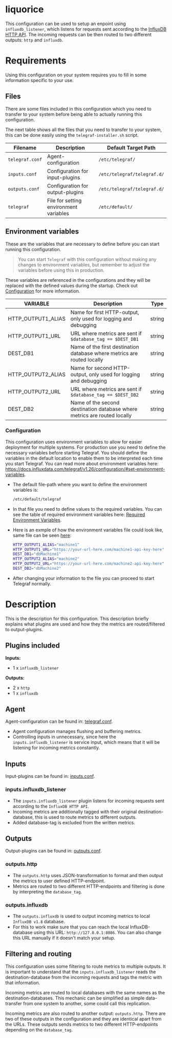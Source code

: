 # liquorice

This configuration can be used to setup an enpoint using `influxdb_listener`, which listens for requests sent according to the [InfluxDB HTTP API](https://docs.influxdata.com/influxdb/v1.8/guides/write_data/). The incoming requests can be then routed to two different outputs: `http` and `influxdb`.

# Requirements

Using this configuration on your system requires you to fill in some information specific to your use. 

## Files

There are some files included in this configuration which you need to transfer to your system before being able to actually running this configuration. 

The next table shows all the files that you need to transfer to your system, this can be done easily using the `telegraf-installer.sh` script.

| Filename | Description | Default Target Path |
|---|---|---|
| `telegraf.conf` | Agent-configuration | `/etc/telegraf/` |
| `inputs.conf` | Configuration for input-plugins | `/etc/telegraf/telegraf.d/` |
| `outputs.conf` | Configuration for output-plugins | `/etc/telegraf/telegraf.d/` |
| `telegraf` | File for setting environment variables  | `/etc/default/` |


## Environment variables

These are the variables that are necessary to define before you can start running this  configuration.

> You can start `Telegraf` with this configuration without making any changes to environment variables, but remember to adjust the variables before using this in production.

These variables are referenced in the configurations and they will be replaced with the defined values during the startup. Check out [Configuration](#configuration) for more information.

| VARIABLE  	| Description  	| Type  	|
|---	        |---	        |---	    |
| HTTP_OUTPUT1_ALIAS  	| Name for first HTTP-output, only used for logging and debugging	| string  	|
| HTTP_OUTPUT1_URL  	| URL where metrics are sent if `$database_tag == $DEST_DB1`	| string  	|
| DEST_DB1  	| Name of the first destination database where metrics are routed locally	| string  	|
| HTTP_OUTPUT2_ALIAS  	| Name for second HTTP-output, only used for logging and debugging	| string  	|
| HTTP_OUTPUT2_URL  	| URL where metrics are sent if `$database_tag == $DEST_DB2`	| string  	|
| DEST_DB2  	| Name of the second destination database where metrics are routed locally	| string  	|

### Configuration

This configuration uses environment variables to allow for easier deployment for multiple systems. For production use you need to define the necessary variables before starting Telegraf. You should define the variables in the default location to enable them to be interpreted each time you start Telegraf. You can read more about environment variables here: https://docs.influxdata.com/telegraf/v1.26/configuration/#set-environment-variables.

- The default file-path where you want to define the environment variables is:

    ```bash
    /etc/default/telegraf
    ```

- In that file you need to define values to the required variables. You can see the table of required environment variables here: [Required Environment Variables](#environment-variables).
- Here is an exmple of how the environment variables file could look like, same file can be seen [here](telegraf):

    ```bash
    HTTP_OUTPUT1_ALIAS="machine1"
    HTTP_OUTPUT1_URL="https://your-url-here.com/machine1-api-key-here"
    DEST_DB1="dbMachine1"
    HTTP_OUTPUT2_ALIAS="machine2"
    HTTP_OUTPUT2_URL="https://your-url-here.com/machine2-api-key-here"
    DEST_DB2="dbMachine2"
    ```

- After changing your information to the file you can proceed to start Telegraf normally.



# Description

This is the description for this configuration. This description briefly explains what plugins are used and how they the metrics are routed/filtered to output-plugins. 

## Plugins included

**Inputs:**
- 1 x `influxdb_listener`

**Outputs:**
- 2 x `http`
- 1 x `influxdb` 

## Agent

Agent-configuration can be found in: [telegraf.conf](telegraf.conf).

- Agent configuration manages flushing and buffering metrics.
- Controlling inputs in unnecessary, since here the `inputs.influxdb_listener` is service input, which means that it will be listening for incoming metrics constantly.

## Inputs

Input-plugins can be found in: [inputs.conf](inputs.conf).

### inputs.influxdb_listener

- The `inputs.influxdb_listener` plugin listens for incoming requests sent according to the `InfluxDB HTTP API`.
- Incoming metrics are additionally tagged with their original destination-database, this is used to route metrics to different outputs.
- Added database-tag is excluded from the written metrics.

## Outputs

Output-plugins can be found in: [outputs.conf](outputs.conf).

### outputs.http

- The `outputs.http` uses JSON-transformation to format and then output the metrics to user defined HTTP-endpoint. 
- Metrics are routed to two different HTTP-endpoints and filtering is done by interpreting the `database_tag`.

### outputs.influxdb

- The `outputs.influxdb` is used to output incoming metrics to local `InfluxDB v1.8` database. 
- For this to work make sure that you can reach the local InfluxDB-database using this URL: `http://127.0.0.1:8086`. You can also change this URL manually if it doesn't match your setup.


## Filtering and routing

This configuration uses some filtering to route metrics to multiple outputs. It is important to understand that the `inputs.influxdb_listener` reads the destination-database from the incoming requests and tags the metric with that information.

Incoming metrics are routed to local databases with the same names as the destination-databases. This mechanic can be simplified as simple data-transfer from one system to another, some could call this replication.

Incoming metrics are also routed to another output: `outputs.http`. There are two of these outputs in the configuration and they are identical apart from the URLs. These outputs sends metrics to two different HTTP-endpoints depending on the `database_tag`.


